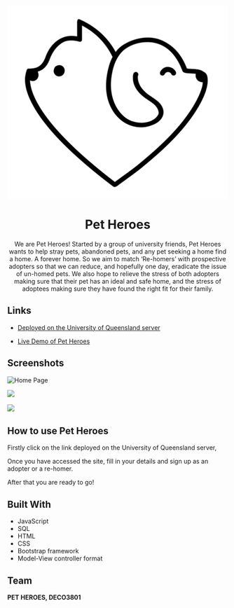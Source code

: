 <p align="center">
  <a href="https://ibb.co/vP5Pvcx"><img src="blacklogo.png" alt="Pet-Logo-Rounded"></a>
</p>
<h1 align="center">Pet Heroes</h1>

<p align="center">We are Pet Heroes! Started by a group of university friends, Pet Heroes wants to help stray pets, abandoned pets, and any pet seeking a home find a home. A forever home. So we aim to match ‘Re-homers’ with prospective adopters so that we can reduce, and hopefully one day, eradicate the issue of un-homed pets. We also hope to relieve the stress of both adopters making sure that their pet has an ideal and safe home, and the stress of adoptees making sure they have found the right fit for their family.
</p>

## Links


- [Deployed on the University of Queensland server](https://pet.uqcloud.net/index.php)

- [Live Demo of Pet Heroes](https://www.youtube.com/watch?v=FhaCKBDGekk&ab_channel=DustinBergman)


## Screenshots

![Home Page](/screenshots/1.png "Home Page")

![](/screenshots/2.png)

![](/screenshots/3.png)

## How to use Pet Heroes 

Firstly click on the link deployed on the University of Queensland server, 

Once you have accessed the site, fill in your details and sign up as an adopter or a re-homer. 

After that you are ready to go!

## Built With

- JavaScript
- SQL
- HTML
- CSS
- Bootstrap framework 
- Model-View controller format 


## Team

**PET HEROES, DECO3801**




